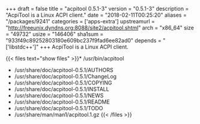 +++
draft = false
title = "acpitool 0.5.1-3"
version = "0.5.1-3"
description = "AcpiTool is a Linux ACPI client."
date = "2018-02-11T00:25:20"
aliases = "/packages/9241"
categories = ['apps-extra']
upstreamurl = "http://freeunix.dyndns.org:8088/site2/acpitool.shtml"
arch = "x86_64"
size = "49732"
usize = "146406"
sha1sum = "933f49c89252803180e609bc237f9fad6ee82ad0"
depends = "['libstdc++']"
+++
AcpiTool is a Linux ACPI client.

{{< files text="show files" >}}* /usr/bin/acpitool
* /usr/share/doc/acpitool-0.5.1/AUTHORS
* /usr/share/doc/acpitool-0.5.1/ChangeLog
* /usr/share/doc/acpitool-0.5.1/COPYING
* /usr/share/doc/acpitool-0.5.1/INSTALL
* /usr/share/doc/acpitool-0.5.1/NEWS
* /usr/share/doc/acpitool-0.5.1/README
* /usr/share/doc/acpitool-0.5.1/TODO
* /usr/share/man/man1/acpitool.1.gz
{{< /files >}}